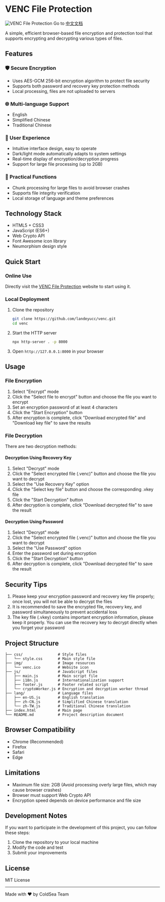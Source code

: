 # VENC File Protection
![VENC File Protection](img/venc.ico)
Go to [中文文档](README_CN.md)

A simple, efficient browser-based file encryption and protection tool that supports encrypting and decrypting various types of files.

## Features

### 🛡️ Secure Encryption
- Uses AES-GCM 256-bit encryption algorithm to protect file security
- Supports both password and recovery key protection methods
- Local processing, files are not uploaded to servers

### 🌐 Multi-language Support
- English
- Simplified Chinese
- Traditional Chinese

### 🎨 User Experience
- Intuitive interface design, easy to operate
- Dark/light mode automatically adapts to system settings
- Real-time display of encryption/decryption progress
- Support for large file processing (up to 2GB)

### 🔧 Practical Functions
- Chunk processing for large files to avoid browser crashes
- Supports file integrity verification
- Local storage of language and theme preferences

## Technology Stack

- HTML5 + CSS3
- JavaScript (ES6+)
- Web Crypto API
- Font Awesome icon library
- Neumorphism design style

## Quick Start

### Online Use
Directly visit the [VENC File Protection](https://venc.vl-x.vip/) website to start using it.

### Local Deployment
1. Clone the repository
   ```bash
   git clone https://github.com/landeyucc/venc.git
   cd venc
   ```
2. Start the HTTP server
   ```bash
   npx http-server . -p 8000
   ```
3. Open `http://127.0.0.1:8000` in your browser

## Usage

### File Encryption
1. Select "Encrypt" mode
2. Click the "Select file to encrypt" button and choose the file you want to encrypt
3. Set an encryption password of at least 4 characters
4. Click the "Start Encryption" button
5. After encryption is complete, click "Download encrypted file" and "Download key file" to save the results

### File Decryption
There are two decryption methods:

#### Decryption Using Recovery Key
1. Select "Decrypt" mode
2. Click the "Select encrypted file (.venc)" button and choose the file you want to decrypt
3. Select the "Use Recovery Key" option
4. Click the "Select key file" button and choose the corresponding .vkey file
5. Click the "Start Decryption" button
6. After decryption is complete, click "Download decrypted file" to save the result

#### Decryption Using Password
1. Select "Decrypt" mode
2. Click the "Select encrypted file (.venc)" button and choose the file you want to decrypt
3. Select the "Use Password" option
4. Enter the password set during encryption
5. Click the "Start Decryption" button
6. After decryption is complete, click "Download decrypted file" to save the result

## Security Tips

1. Please keep your encryption password and recovery key file properly; once lost, you will not be able to decrypt the files
2. It is recommended to save the encrypted file, recovery key, and password simultaneously to prevent accidental loss
3. The key file (.vkey) contains important encryption information, please keep it properly. You can use the recovery key to decrypt directly when you forget your password

## Project Structure

```
├── css/                # Style files
│   └── style.css       # Main style file
├── img/                # Image resources
│   └── venc.ico        # Website icon
├── js/                 # JavaScript files
│   ├── main.js         # Main script file
│   ├── i18n.js         # Internationalization support
│   ├── footer.js       # Footer related script
│   └── cryptoWorker.js # Encryption and decryption worker thread
├── lang/               # Language files
│   ├── en-US.js        # English translation
│   ├── zh-CN.js        # Simplified Chinese translation
│   └── zh-TW.js        # Traditional Chinese translation
├── index.html          # Main page
└── README.md           # Project description document
```

## Browser Compatibility

- Chrome (Recommended)
- Firefox
- Safari
- Edge

## Limitations

- Maximum file size: 2GB (Avoid processing overly large files, which may cause browser crashes)
- Browser must support Web Crypto API
- Encryption speed depends on device performance and file size

## Development Notes

If you want to participate in the development of this project, you can follow these steps:

1. Clone the repository to your local machine
2. Modify the code and test
3. Submit your improvements

## License

MIT License

---

Made with ❤️ by ColdSea Team